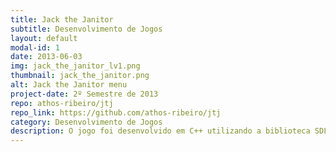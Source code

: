 ```yaml
---
title: Jack the Janitor
subtitle: Desenvolvimento de Jogos
layout: default
modal-id: 1
date: 2013-06-03
img: jack_the_janitor_lv1.png
thumbnail: jack_the_janitor.png
alt: Jack the Janitor menu
project-date: 2º Semestre de 2013
repo: athos-ribeiro/jtj
repo_link: https://github.com/athos-ribeiro/jtj
category: Desenvolvimento de Jogos
description: O jogo foi desenvolvido em C++ utilizando a biblioteca SDL2 sem uma engine de jogos.
---
```

